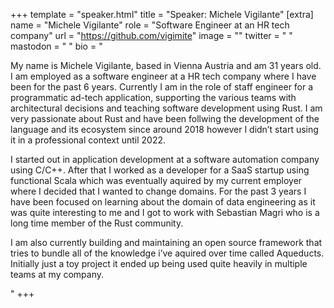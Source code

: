 +++
template = "speaker.html"
title = "Speaker: Michele Vigilante"
[extra]
  name = "Michele Vigilante"
  role = "Software Engineer at an HR tech company"
  url = "https://github.com/vigimite"
  image = ""
  twitter = " "
  mastodon = " "
  bio = "<p>My name is Michele Vigilante, based in Vienna Austria and am 31 years old. I am employed as a software engineer at a HR tech company where I have been for the past 6 years. Currently I am in the role of staff engineer for a programmatic ad-tech application, supporting the various teams with architectural decisions and teaching software development using Rust. I am very passionate about Rust and have been follwing the development of the language and its ecosystem since around 2018 however I didn’t start using it in a professional context until 2022.</p><p>I started out in application development at a software automation company using C/C++. After that I worked as a developer for a SaaS startup using functional Scala which was eventually aquired by my current employer where I decided that I wanted to change domains. For the past 3 years I have been focused on learning about the domain of data engineering as it was quite interesting to me and I got to work with Sebastian Magri who is a long time member of the Rust community.</p><p>I am also currently building and maintaining an open source framework that tries to bundle all of the knowledge i’ve aquired over time called Aqueducts. Initially just a toy project it ended up being used quite heavily in multiple teams at my company.</p>"
+++